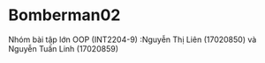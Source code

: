 # Bomberman02
Nhóm bài tập lớn OOP (INT2204-9) :Nguyễn Thị Liên (17020850) và Nguyễn Tuấn Linh (17020859)
